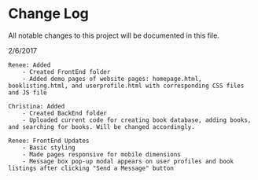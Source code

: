 # Change Log
All notable changes to this project will be documented in this file.

2/6/2017
	
	Renee: Added
		- Created FrontEnd folder 
		- Added demo pages of website pages: homepage.html, booklisting.html, and userprofile.html with corresponding CSS files and JS file
		
	Christina: Added
		- Created BackEnd folder
		- Uploaded current code for creating book database, adding books, and searching for books. Will be changed accordingly.
		
	Renee: FrontEnd Updates
		- Basic styling
		- Made pages responsive for mobile dimensions
		- Message box pop-up modal appears on user profiles and book listings after clicking "Send a Message" button
